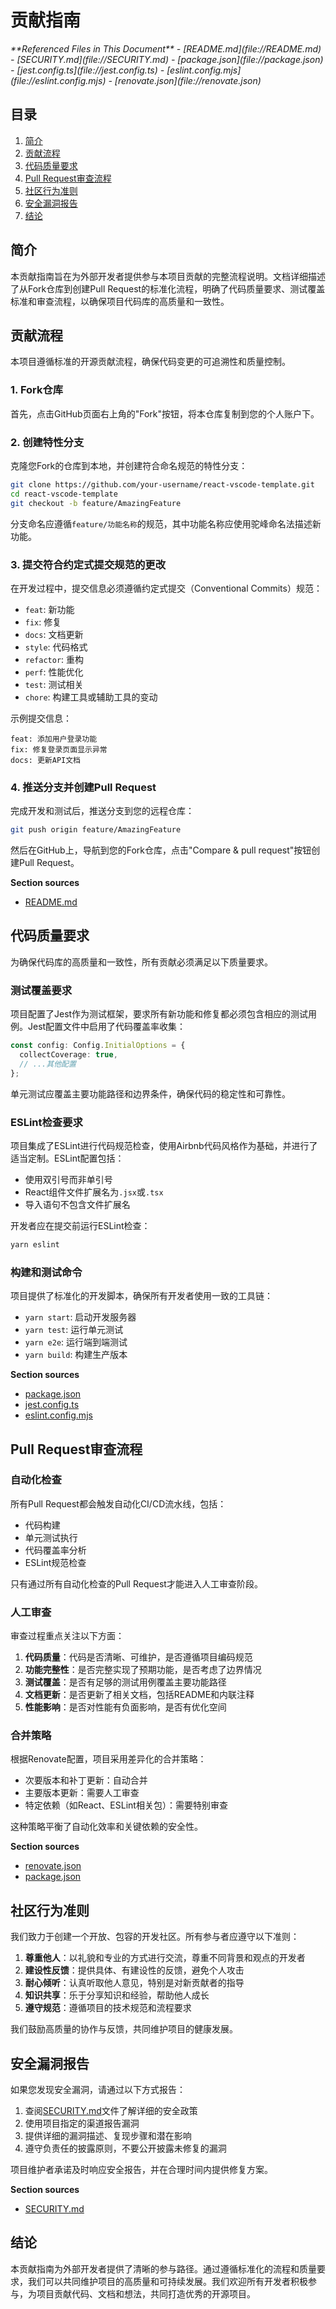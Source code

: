 # 贡献指南

<cite>
**Referenced Files in This Document**   
- [README.md](file://README.md)
- [SECURITY.md](file://SECURITY.md)
- [package.json](file://package.json)
- [jest.config.ts](file://jest.config.ts)
- [eslint.config.mjs](file://eslint.config.mjs)
- [renovate.json](file://renovate.json)
</cite>

## 目录
1. [简介](#简介)
2. [贡献流程](#贡献流程)
3. [代码质量要求](#代码质量要求)
4. [Pull Request审查流程](#pull-request审查流程)
5. [社区行为准则](#社区行为准则)
6. [安全漏洞报告](#安全漏洞报告)
7. [结论](#结论)

## 简介
本贡献指南旨在为外部开发者提供参与本项目贡献的完整流程说明。文档详细描述了从Fork仓库到创建Pull Request的标准化流程，明确了代码质量要求、测试覆盖标准和审查流程，以确保项目代码库的高质量和一致性。

## 贡献流程

本项目遵循标准的开源贡献流程，确保代码变更的可追溯性和质量控制。

### 1. Fork仓库
首先，点击GitHub页面右上角的"Fork"按钮，将本仓库复制到您的个人账户下。

### 2. 创建特性分支
克隆您Fork的仓库到本地，并创建符合命名规范的特性分支：

```bash
git clone https://github.com/your-username/react-vscode-template.git
cd react-vscode-template
git checkout -b feature/AmazingFeature
```

分支命名应遵循`feature/功能名称`的规范，其中功能名称应使用驼峰命名法描述新功能。

### 3. 提交符合约定式提交规范的更改
在开发过程中，提交信息必须遵循约定式提交（Conventional Commits）规范：

- `feat`: 新功能
- `fix`: 修复
- `docs`: 文档更新
- `style`: 代码格式
- `refactor`: 重构
- `perf`: 性能优化
- `test`: 测试相关
- `chore`: 构建工具或辅助工具的变动

示例提交信息：
```
feat: 添加用户登录功能
fix: 修复登录页面显示异常
docs: 更新API文档
```

### 4. 推送分支并创建Pull Request
完成开发和测试后，推送分支到您的远程仓库：

```bash
git push origin feature/AmazingFeature
```

然后在GitHub上，导航到您的Fork仓库，点击"Compare & pull request"按钮创建Pull Request。

**Section sources**
- [README.md](file://README.md#L150-L165)

## 代码质量要求

为确保代码库的高质量和一致性，所有贡献必须满足以下质量要求。

### 测试覆盖要求
项目配置了Jest作为测试框架，要求所有新功能和修复都必须包含相应的测试用例。Jest配置文件中启用了代码覆盖率收集：

```typescript
const config: Config.InitialOptions = {
  collectCoverage: true,
  // ...其他配置
};
```

单元测试应覆盖主要功能路径和边界条件，确保代码的稳定性和可靠性。

### ESLint检查要求
项目集成了ESLint进行代码规范检查，使用Airbnb代码风格作为基础，并进行了适当定制。ESLint配置包括：

- 使用双引号而非单引号
- React组件文件扩展名为`.jsx`或`.tsx`
- 导入语句不包含文件扩展名

开发者应在提交前运行ESLint检查：
```bash
yarn eslint
```

### 构建和测试命令
项目提供了标准化的开发脚本，确保所有开发者使用一致的工具链：

- `yarn start`: 启动开发服务器
- `yarn test`: 运行单元测试
- `yarn e2e`: 运行端到端测试
- `yarn build`: 构建生产版本

**Section sources**
- [package.json](file://package.json#L6-L14)
- [jest.config.ts](file://jest.config.ts#L3-L5)
- [eslint.config.mjs](file://eslint.config.mjs#L28-L40)

## Pull Request审查流程

### 自动化检查
所有Pull Request都会触发自动化CI/CD流水线，包括：

- 代码构建
- 单元测试执行
- 代码覆盖率分析
- ESLint规范检查

只有通过所有自动化检查的Pull Request才能进入人工审查阶段。

### 人工审查
审查过程重点关注以下方面：

1. **代码质量**：代码是否清晰、可维护，是否遵循项目编码规范
2. **功能完整性**：是否完整实现了预期功能，是否考虑了边界情况
3. **测试覆盖**：是否有足够的测试用例覆盖主要功能路径
4. **文档更新**：是否更新了相关文档，包括README和内联注释
5. **性能影响**：是否对性能有负面影响，是否有优化空间

### 合并策略
根据Renovate配置，项目采用差异化的合并策略：

- 次要版本和补丁更新：自动合并
- 主要版本更新：需要人工审查
- 特定依赖（如React、ESLint相关包）：需要特别审查

这种策略平衡了自动化效率和关键依赖的安全性。

**Section sources**
- [renovate.json](file://renovate.json#L0-L44)
- [package.json](file://package.json#L6-L14)

## 社区行为准则

我们致力于创建一个开放、包容的开发社区。所有参与者应遵守以下准则：

1. **尊重他人**：以礼貌和专业的方式进行交流，尊重不同背景和观点的开发者
2. **建设性反馈**：提供具体、有建设性的反馈，避免个人攻击
3. **耐心倾听**：认真听取他人意见，特别是对新贡献者的指导
4. **知识共享**：乐于分享知识和经验，帮助他人成长
5. **遵守规范**：遵循项目的技术规范和流程要求

我们鼓励高质量的协作与反馈，共同维护项目的健康发展。

## 安全漏洞报告

如果您发现安全漏洞，请通过以下方式报告：

1. 查阅[SECURITY.md](SECURITY.md)文件了解详细的安全政策
2. 使用项目指定的渠道报告漏洞
3. 提供详细的漏洞描述、复现步骤和潜在影响
4. 遵守负责任的披露原则，不要公开披露未修复的漏洞

项目维护者承诺及时响应安全报告，并在合理时间内提供修复方案。

**Section sources**
- [SECURITY.md](file://SECURITY.md#L14-L21)

## 结论
本贡献指南为外部开发者提供了清晰的参与路径。通过遵循标准化的流程和质量要求，我们可以共同维护项目的高质量和可持续发展。我们欢迎所有开发者积极参与，为项目贡献代码、文档和想法，共同打造优秀的开源项目。